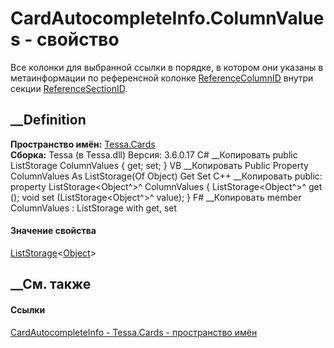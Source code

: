 # CardAutocompleteInfo.ColumnValues - свойство
Все колонки для выбранной ссылки в порядке, в котором они указаны в
метаинформации по референсной колонке
[ReferenceColumnID](P_Tessa_Cards_CardAutocompleteInfo_ReferenceColumnID.htm)
внутри секции
[ReferenceSectionID](P_Tessa_Cards_CardAutocompleteInfo_ReferenceSectionID.htm).
## __Definition
 **Пространство имён:** [Tessa.Cards](N_Tessa_Cards.htm)  
 **Сборка:** Tessa (в Tessa.dll) Версия: 3.6.0.17
C# __Копировать
     public ListStorage<Object> ColumnValues { get; set; }
VB __Копировать
     Public Property ColumnValues As ListStorage(Of Object)
    	Get
    	Set
C++ __Копировать
     public:
    property ListStorage<Object^>^ ColumnValues {
    	ListStorage<Object^>^ get ();
    	void set (ListStorage<Object^>^ value);
    }
F# __Копировать
     member ColumnValues : ListStorage<Object> with get, set
#### Значение свойства
[ListStorage](T_Tessa_Platform_Storage_ListStorage_1.htm)<[Object](https://learn.microsoft.com/dotnet/api/system.object)>
##  __См. также
#### Ссылки
[CardAutocompleteInfo - ](T_Tessa_Cards_CardAutocompleteInfo.htm)
[Tessa.Cards - пространство имён](N_Tessa_Cards.htm)
